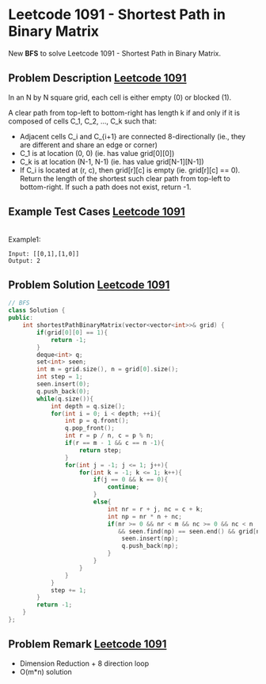 # Leetcode 1091 - Shortest Path in Binary Matrix



New **BFS** to solve Leetcode 1091 - Shortest Path in Binary Matrix. 
<!--more-->



## Problem Description [Leetcode 1091](https://leetcode.com/problems/shortest-path-in-binary-matrix/)
<p>
In an N by N square grid, each cell is either empty (0) or blocked (1).

A clear path from top-left to bottom-right has length k if and only if it is composed of cells C_1, C_2, ..., C_k such that:

- Adjacent cells C_i and C_{i+1} are connected 8-directionally (ie., they are different and share an edge or corner)
- C_1 is at location (0, 0) (ie. has value grid[0][0])
- C_k is at location (N-1, N-1) (ie. has value grid[N-1][N-1])
- If C_i is located at (r, c), then grid[r][c] is empty (ie. grid[r][c] == 0).
Return the length of the shortest such clear path from top-left to bottom-right.  If such a path does not exist, return -1.

 
</p>



## Example Test Cases [Leetcode 1091](https://leetcode.com/problems/shortest-path-in-binary-matrix/)


<br>
Example1:
<br>

```
Input: [[0,1],[1,0]]
Output: 2
```


## Problem Solution [Leetcode 1091](https://leetcode.com/problems/shortest-path-in-binary-matrix/)

```cpp
// BFS
class Solution {
public:
    int shortestPathBinaryMatrix(vector<vector<int>>& grid) {
        if(grid[0][0] == 1){
            return -1;
        }
        deque<int> q;
        set<int> seen;
        int m = grid.size(), n = grid[0].size();
        int step = 1;
        seen.insert(0);
        q.push_back(0);
        while(q.size()){
            int depth = q.size();
            for(int i = 0; i < depth; ++i){
                int p = q.front();
                q.pop_front();
                int r = p / n, c = p % n;
                if(r == m - 1 && c == n -1){
                    return step;
                }
                for(int j = -1; j <= 1; j++){
                    for(int k = -1; k <= 1; k++){
                        if(j == 0 && k == 0){
                            continue;
                        }
                        else{
                            int nr = r + j, nc = c + k;
                            int np = nr * n + nc;
                            if(nr >= 0 && nr < m && nc >= 0 && nc < n 
                               && seen.find(np) == seen.end() && grid[nr][nc] == 0){
                                seen.insert(np);
                                q.push_back(np);
                            }
                        }
                    }
                }
            }
            step += 1;
        }
        return -1;
    }
};
```

## Problem Remark [Leetcode 1091](https://leetcode.com/problems/shortest-path-in-binary-matrix/)
- Dimension Reduction + 8 direction loop
- O(m*n) solution
